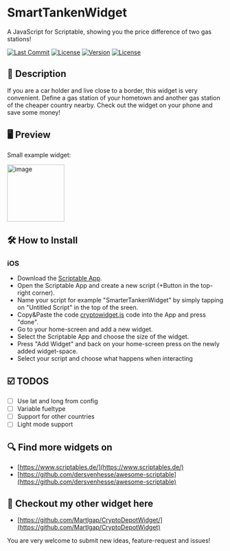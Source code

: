 # SmartTankenWidget
A JavaScript for Scriptable, showing you the price difference of two gas stations!

[![Last Commit](https://img.shields.io/github/last-commit/martlgap/SmarterTankenWidget)](https://img.shields.io/github/last-commit/martlgap/SmarterTankenWidget)
[![License](https://img.shields.io/badge/license-CC0-blue)](https://img.shields.io/badge/license-CC0-blue)
[![Version](https://img.shields.io/badge/version-1.0-purple)](https://img.shields.io/badge/version-1.0-purple)
[![License](https://img.shields.io/badge/plugin-scriptable-blue)](https://img.shields.io/badge/plugin-scriptable-blue)

## 📗 Description
If you are a car holder and live close to a border, this widget is very convenient. Define a gas station of your hometown and another gas station of the cheaper country nearby. Check out the widget on your phone and save some money!

## 🖥 Preview
Small example widget:

<img width="133" alt="image" src="https://user-images.githubusercontent.com/20643017/189459347-e66e7ec1-c66a-4467-b6c9-5517bd38ac28.png">


## 🛠 How to Install
### iOS
- Download the [Scriptable App](https://apps.apple.com/de/app/scriptable/id1405459188).
- Open the Scriptable App and create a new script (+Button in the top-right corner).
- Name your script for example "SmarterTankenWidget" by simply tapping on "Untitled Script" in the top of the sreen.
- Copy&Paste the code [cryptowidget.js](https://raw.githubusercontent.com/Martlgap/SmarterTankenWidget/main/SmarterTankenWidget.js) code into the App and press "done".
- Go to your home-screen and add a new widget.
- Select the Scriptable App and choose the size of the widget.
- Press "Add Widget" and back on your home-screen press on the newly added widget-space.
- Select your script and choose what happens when interacting

## ☑️ TODOS
- [ ] Use lat and long from config
- [ ] Variable fueltype
- [ ] Support for other countries
- [ ] Light mode support

## 🔍 Find more widgets on
- [https://www.scriptables.de/](https://www.scriptables.de/)
- [https://github.com/dersvenhesse/awesome-scriptable](https://github.com/dersvenhesse/awesome-scriptable)

## 📣 Checkout my other widget here
- [https://github.com/Martlgap/CryptoDepotWidget/](https://github.com/Martlgap/CryptoDepotWidget)

You are very welcome to submit new ideas, feature-request and issues!
